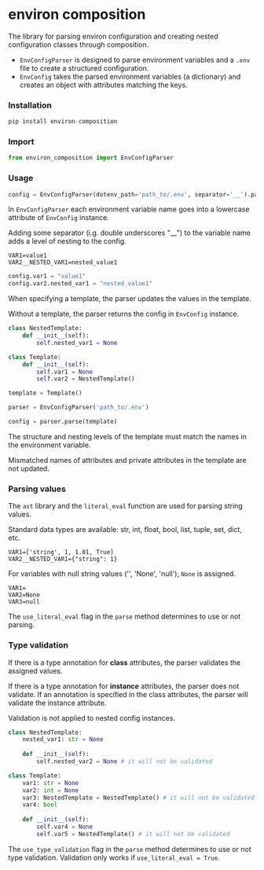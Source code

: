 # environ composition

The library for parsing environ configuration and creating nested configuration classes through composition.

* `EnvConfigParser` is designed to parse environment variables and a `.env` file to create a structured configuration.
* `EnvConfig` takes the parsed environment variables (a dictionary) and creates an object with attributes matching the keys.

### Installation

```python 
pip install environ-composition
```

### Import

```python 
from environ_composition import EnvConfigParser
```

### Usage

```python 
config = EnvConfigParser(dotenv_path='path_to/.env', separator='__').parse()
```

In `EnvConfigParser` each environment variable name goes into a lowercase attribute of `EnvConfig` instance. 

Adding some separator (i.g. double underscores "__") to the variable name adds a level of nesting to the config.

```
VAR1=value1
VAR2__NESTED_VAR1=nested_value1
```

```python 
config.var1 = "value1" 
config.var2.nested_var1 = "nested_value1"
```

When specifying a template, the parser updates the values in the template.

Without a template, the parser returns the config in `EnvConfig` instance.

```python 
class NestedTemplate:
    def __init__(self):
        self.nested_var1 = None

class Template:
    def __init__(self):
        self.var1 = None
        self.var2 = NestedTemplate()

template = Template()

parser = EnvConfigParser('path_to/.env')

config = parser.parse(template)
```

The structure and nesting levels of the template must match the names in the environment variable.

Mismatched names of attributes and private attributes in the template are not updated.

### Parsing values

The `ast` library and the `literal_eval` function are used for parsing string values. 

Standard data types are available: str, int, float, bool, list, tuple, set, dict, etc.

```
VAR1=['string', 1, 1.01, True]
VAR2__NESTED_VAR1={"string": 1}
```

For variables with null string values ('', 'None', 'null'), `None` is assigned.

```
VAR1=
VAR2=None
VAR3=null
```

The `use_literal_eval` flag in the `parse` method determines to use or not parsing.

### Type validation

If there is a type annotation for __class__ attributes, the parser validates the assigned values.

If there is a type annotation for __instance__ attributes, the parser does not validate. If an annotation is specified in the class attributes, the parser will validate the instance attribute.

Validation is not applied to nested config instances.

```python 
class NestedTemplate:
    nested_var1: str = None
    
    def __init__(self):
        self.nested_var2 = None # it will not be validated

class Template:
    var1: str = None
    var2: int = None
    var3: NestedTemplate = NestedTemplate() # it will not be validated
    var4: bool
    
    def __init__(self):
        self.var4 = None  
        self.var5 = NestedTemplate() # it will not be validated
```

The `use_type_validation` flag in the `parse` method determines to use or not type validation. Validation only works if `use_literal_eval = True`.